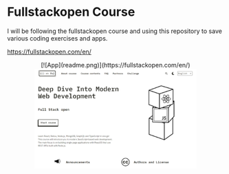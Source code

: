 # Fullstackopen Course

I will be following the fullstackopen course and using this repository to save various coding exercises and apps.

https://fullstackopen.com/en/

<p align="center">
  [![App](readme.png)](https://fullstackopen.com/en/)
  <img href="https://fullstackopen.com/en/" width="75%" src="readme.png" alt="app">
</p>
